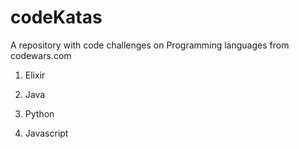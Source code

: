 # codeKatas

A repository with code challenges on Programming languages from codewars.com

1. Elixir

2. Java

3. Python

4. Javascript
